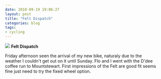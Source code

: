 ```yaml
---
date: 2010-09-19 19:06:27
layout: post
title: "Felt Dispatch"
categories: blog 
tags:
- cycling
---
```


![](/images/2010/40d_4669.jpg)
**Felt Dispatch**

Friday afternoon seen the arrival of my new bike, naturaly due to the weather I couldn't get out on it until Sunday. Flo and I went with the D'dee coffee run to Mountstewart. First impressions of the Felt are good fit seems fine just need to try the fixed wheel option.
